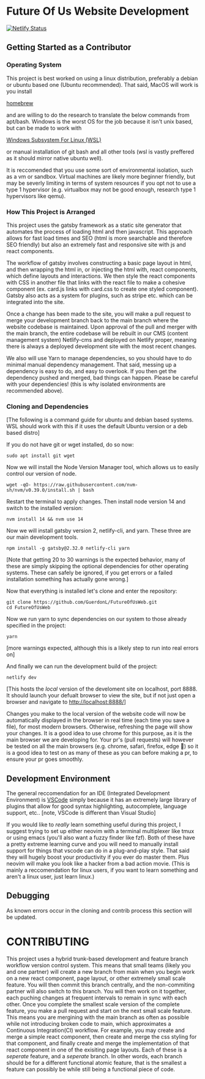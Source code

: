 # Future Of Us Website Development
[![Netlify Status](https://api.netlify.com/api/v1/badges/b654c94e-08a6-4b79-b443-7837581b1d8d/deploy-status)](https://app.netlify.com/sites/gatsby-starter-netlify-cms-ci/deploys)

## Getting Started as a Contributor
### Operating System
This project is best worked on using a linux distribution, preferably a debian or ubuntu based one (Ubuntu recommended). That said, MacOS will work is you install <a href='https://brew.sh/'><p>homebrew</p></a> and are willing to do the research to translate the below commands from apt/bash. 
Windows is the worst OS for the job because it isn't unix based, but can be made to work with 

<a href='https://docs.microsoft.com/en-us/windows/wsl/install'><p>Windows Subsystem For Linux (WSL)</p></a> or manual installation of git bash and all other tools (wsl is vastly preffered as it should mirror native ubuntu well).

It is reccomended that you use some sort of environmental isolation, such as a vm or sandbox. Virtual machines are likely more beginner friendly, but may be severly limiting in terms of system resources if you opt not to use a type 1 hypervisor (e.g. virtualbox may not be good enough, research type 1 hypervisors like qemu).


### How This Project is Arranged
This project uses the gatsby framework as a static site generator that automates the process of loading html and then javascript. This approach allows for fast load times and SEO (html is more searchable and therefore SEO friendly) but also an extremely fast and responsive site with js and react components. 

The workflow of gatsby involves constructing a basic page layout in html, and then wrapping the html in, or injecting the html with, react components, which define layouts and interactions. We then style the react components with CSS in another file that links with the react file to make a cohesive component (ex. card.js links with card.css to create one styled component). Gatsby also acts as a system for plugins, such as stripe etc. which can be integrated into the site.

Once a change has been made to the site, you will make a pull request to merge your development branch back to the main branch where the website codebase is maintained. Upon approval of the pull and merger with the main branch, the entire codebase will be rebuilt in our CMS (content management system) Netlify-cms and deployed on Netlify proper, meaning there is always a deployed development site with the most recent changes.

We also will use Yarn to manage dependencies, so you should have to do minimal manual dependency management. That said, messing up a dependency is easy to do, and easy to overlook. If you then get the dependency pushed and merged, bad things can happen. Please be careful with your dependencies! (this is why isolated environments are recommended above).

### Cloning and Dependencies
[The following is a command guide for ubuntu and debian based systems. WSL should work with this if it uses the default Ubuntu version or a deb based distro]

If you do not have git or wget installed, do so now: 

```
sudo apt install git wget
```

Now we will install the Node Version Manager tool, which allows us to easily control our version of node.

```
wget -qO- https://raw.githubusercontent.com/nvm-sh/nvm/v0.39.0/install.sh | bash
```

Restart the terminal to apply changes.
Then install node version 14 and switch to the installed version:

```
nvm install 14 && nvm use 14
```
Now we will install gatsby version 2, netlify-cli, and yarn. These three are our main development tools.

```
npm install -g gatsby@2.32.0 netlify-cli yarn
```
[Note that getting 20 to 30 warnings is the expected behavior, many of these are simply skipping the optional dependencies for other operating systems. These can safely be ignored, if you get errors or a failed installation something has actually gone wrong.]

Now that everything is installed let's clone and enter the repository:

```
git clone https://github.com/GuerdonL/FutureOfUsWeb.git
cd FutureOfUsWeb
```

Now we run yarn to sync dependencies on our system to those already specified in the project:

```
yarn
```
[more warnings expected, although this is a likely step to run into real errors on]

And finally we can run the development build of the project:

```
netlify dev
```
[This hosts the *local* version of the develoment site on localhost, port 8888. It should launch your defualt browser to view the site, but if not just open a browser and navigate to <a href='http://localhost:8888/'>http://localhost:8888/</a>]
  
Changes you make to the local version of the website code will now be automatically displayed in the browser in real time (each time you save a file), for most modern browsers. Otherwise, refreshing the page will show your changes. It is a good idea to use chrome for this purpose, as it is the main browser we are developing for. Your pr's (pull requests) will however be tested on all the main browsers (e.g. chrome, safari, firefox, edge 🤮) so it is a good idea to test on as many of these as you can before making a pr, to ensure your pr goes smoothly.
  
## Development Environment

The general reccomendation for an IDE (Integrated Development Environment) is <a href='https://code.visualstudio.com/'>VSCode</a> simply because it has an extremely large library of plugins that allow for good syntax highlighting, autocomplete, language support, etc.. [note, VSCode is different than Visual Studio] 

If you would like to *really* learn something useful during this project, I suggest trying to set up either neovim with a terminal multiplexer like tmux or using emacs (you'll also want a fuzzy finder like fzf). Both of these have a pretty extreme learning curve and you will need to manually install support for things that vscode can do in a plug-and-play style. That said they will hugely boost your productivity if you ever do master them. Plus neovim will make you look like a hacker from a bad action movie. (This is mainly a reccomendation for linux users, if you want to learn something and aren't a linux user, just learn linux.)

  
## Debugging

As known errors occur in the cloning and contrib process this section will be updated. 

# CONTRIBUTING

This project uses a hybrid trunk-based development and feature branch workflow version control system. This means that small teams (likely you and one partner) will create a new branch from main when you begin work on a new react component, page layout, or other extremely small scale feature.  You will then commit this branch centrally, and the non-commiting partner will also switch to this branch. You will then work on it together, each puching changes at frequent intervals to remain in sync with each other. Once you complete the smallest scale version of the complete feature, you make a pull request and start on the next small scale feature. This means you are mergining with the main branch as often as possible while not introducing broken code to main, which approximates a Continuous Integration(CI) workflow.
For example, you may create and merge a simple react component, then create and merge the css styling for that component, and finally create and merge the implementation of that react component in one of the exisiting page layouts. Each of these is a *seperate* feature, and a *seperate* branch. In other words, each branch should be for a different functional atomic feature, that is the smallest a feature can possibly be while still being a functional piece of code.
